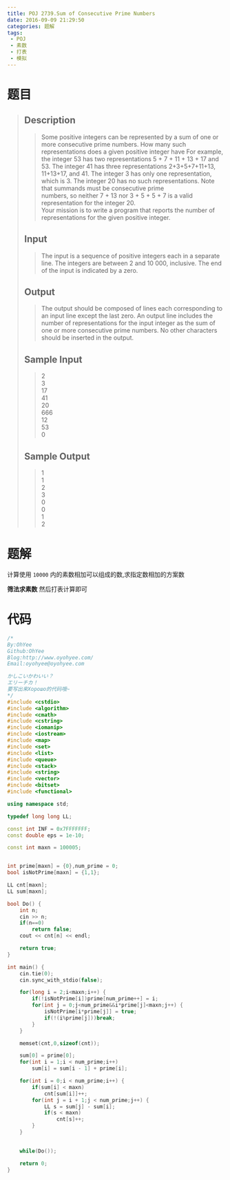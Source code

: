 ```yaml
---
title: POJ 2739.Sum of Consecutive Prime Numbers
date: 2016-09-09 21:29:50
categories: 题解
tags: 
 - POJ
 - 素数
 - 打表
 - 模拟
---
```

# 题目
> 
> ## Description  
>> Some positive integers can be represented by a sum of one or more consecutive prime numbers. How many such representations does a given positive integer have  For example, the integer 53 has two representations 5 + 7 + 11 + 13 + 17 and 53. The integer 41 has three representations 2+3+5+7+11+13, 11+13+17, and 41. The integer 3 has only one representation, which is 3. The integer 20 has no such representations. Note that summands must be consecutive prime   
>> numbers, so neither 7 + 13 nor 3 + 5 + 5 + 7 is a valid representation for the integer 20.   
>> Your mission is to write a program that reports the number of representations for the given positive integer.  
>> <!--more-->  
> 
> ## Input  
>> The input is a sequence of positive integers each in a separate line. The integers are between 2 and 10 000, inclusive. The end of the input is indicated by a zero.  
> 
> ## Output  
>> The output should be composed of lines each corresponding to an input line except the last zero. An output line includes the number of representations for the input integer as the sum of one or more consecutive prime numbers. No other characters should be inserted in the output.  
> 
> ## Sample Input  
>> 2  
>> 3  
>> 17  
>> 41  
>> 20  
>> 666  
>> 12  
>> 53  
>> 0  
> 
> ## Sample Output  
>> 1  
>> 1  
>> 2  
>> 3  
>> 0  
>> 0  
>> 1  
>> 2  


# 题解

计算使用 `10000` 内的素数相加可以组成的数,求指定数相加的方案数  

**筛法求素数** 然后打表计算即可  

# 代码
```cpp Sum of Consecutive Prime Numbers https://github.com/OhYee/ACM.github.io/blob/master/POJ/2739.%53%75%6D%20%6F%66%20%43%6F%6E%73%65%63%75%74%69%76%65%20%50%72%69%6D%65%20%4E%75%6D%62%65%72%73.cpp 代码备份
/*
By:OhYee
Github:OhYee
Blog:http://www.oyohyee.com/
Email:oyohyee@oyohyee.com

かしこいかわいい？
エリーチカ！
要写出来Хорошо的代码哦~
*/
#include <cstdio>
#include <algorithm>
#include <cmath>
#include <cstring>
#include <iomanip>
#include <iostream>
#include <map>
#include <set>
#include <list>
#include <queue>
#include <stack>
#include <string>
#include <vector>
#include <bitset>
#include <functional>

using namespace std;

typedef long long LL;

const int INF = 0x7FFFFFFF;
const double eps = 1e-10;

const int maxn = 100005;


int prime[maxn] = {0},num_prime = 0;
bool isNotPrime[maxn] = {1,1};

LL cnt[maxn];
LL sum[maxn];

bool Do() {
	int n;
	cin >> n;
	if(n==0)
		return false;
	cout << cnt[n] << endl;

	return true;
}

int main() {
	cin.tie(0);
	cin.sync_with_stdio(false);

	for(long i = 2;i<maxn;i++) {
		if(!isNotPrime[i])prime[num_prime++] = i;
		for(int j = 0;j<num_prime&&i*prime[j]<maxn;j++) {
			isNotPrime[i*prime[j]] = true;
			if(!(i%prime[j]))break;
		}
	}

	memset(cnt,0,sizeof(cnt));

	sum[0] = prime[0];
	for(int i = 1;i < num_prime;i++)
		sum[i] = sum[i - 1] + prime[i];

	for(int i = 0;i < num_prime;i++) {
		if(sum[i] < maxn)
			cnt[sum[i]]++;
		for(int j = i + 1;j < num_prime;j++) {
			LL s = sum[j] - sum[i];
			if(s < maxn)
				cnt[s]++;
		}
	}
			

	while(Do());

	return 0;
}
```